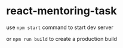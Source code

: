 # react-mentoring-task

use `npm start` command to start dev server

or `npm run build` to create a production build
